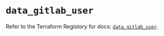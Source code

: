 # `data_gitlab_user`

Refer to the Terraform Registory for docs: [`data_gitlab_user`](https://registry.terraform.io/providers/gitlabhq/gitlab/16.2.0/docs/data-sources/user).
